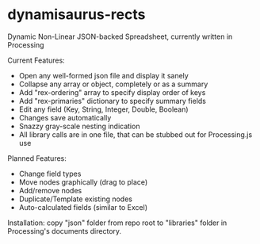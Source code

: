 dynamisaurus-rects
==================

Dynamic Non-Linear JSON-backed Spreadsheet, currently written in Processing

Current Features:
* Open any well-formed json file and display it sanely
* Collapse any array or object, completely or as a summary
* Add "rex-ordering" array to specify display order of keys
* Add "rex-primaries" dictionary to specify summary fields
* Edit any field (Key, String, Integer, Double, Boolean)
* Changes save automatically
* Snazzy gray-scale nesting indication
* All library calls are in one file, that can be stubbed out for Processing.js use

Planned Features:
* Change field types
* Move nodes graphically (drag to place)
* Add/remove nodes
* Duplicate/Template existing nodes
* Auto-calculated fields (similar to Excel)

Installation:
copy "json" folder from repo root to "libraries" folder in Processing's documents directory.

